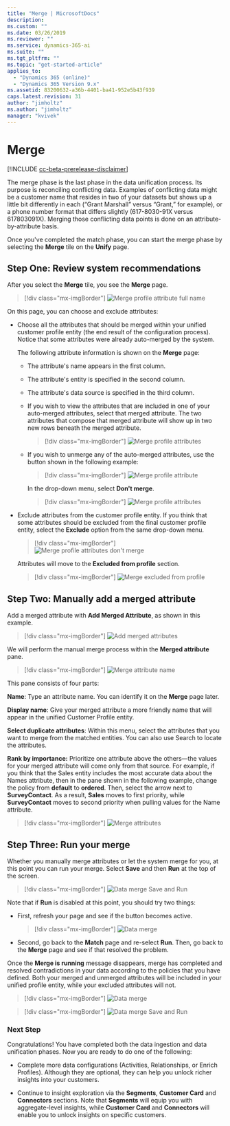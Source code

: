 ```yaml
---
title: "Merge | MicrosoftDocs"
description: 
ms.custom: ""
ms.date: 03/26/2019
ms.reviewer: ""
ms.service: dynamics-365-ai
ms.suite: ""
ms.tgt_pltfrm: ""
ms.topic: "get-started-article"
applies_to: 
  - "Dynamics 365 (online)"
  - "Dynamics 365 Version 9.x"
ms.assetid: 83200632-a36b-4401-ba41-952e5b43f939
caps.latest.revision: 31
author: "jimholtz"
ms.author: "jimholtz"
manager: "kvivek"
---
```

# Merge

[!INCLUDE [cc-beta-prerelease-disclaimer](../includes/cc-beta-prerelease-disclaimer.md)]

The merge phase is the last phase in the data unification process. Its purpose is reconciling conflicting data. Examples of conflicting data might be a customer name that resides in two of your datasets but shows up a little bit differently in each (“Grant Marshall” versus “Grant,” for example), or a phone number format that differs slightly (617-8030-91X versus 617803091X). Merging those conflicting data points is done on an attribute-by-attribute basis. 

Once you've completed the match phase, you can start the merge phase by selecting the **Merge** tile on the **Unify** page.

## Step One: Review system recommendations

After you select the **Merge** tile, you see the **Merge** page.

> [!div class="mx-imgBorder"] 
> ![](media/configure-data-merge-profile-attributes-full-name.png "Merge profile attribute full name")

On this page, you can choose and exclude attributes:

- Choose all the attributes that should be merged within your unified customer profile entity (the end result of the configuration process). Notice that some attributes were already auto-merged by the system.

   The following attribute information is shown on the **Merge** page:

   - The attribute's name appears in the first column.
   - The attribute's entity is specified in the second column.
   - The attribute's data source is specified in the third column.
   - If you wish to view the attributes that are included in one of your auto-merged attributes, select that merged attribute. The two attributes that compose that merged attribute will show up in two new rows beneath the merged attribute.

     > [!div class="mx-imgBorder"] 
     > ![](media/configure-data-merge-profile-attributes.png "Merge profile attributes")

   - If you wish to unmerge any of the auto-merged attributes, use the button shown in the following example:

     > [!div class="mx-imgBorder"] 
     > ![](media/configure-data-merge-profile-attributes-add-merged.png "Merge profile attribute")
   
     In the drop-down menu, select **Don't merge**.
   
     > [!div class="mx-imgBorder"] 
     > ![](media/configure-data-merge-profile-attributes2.png "Merge profile attributes")

- Exclude attributes from the customer profile entity. If you think that some attributes should be excluded from the final customer profile entity, select the  **Exclude** option from the same drop-down menu.

   > [!div class="mx-imgBorder"] 
   > ![](media/configure-data-merge-dont-merge.png "Merge profile attributes don't merge")

   Attributes will move to the **Excluded from profile** section.

   > [!div class="mx-imgBorder"] 
   > ![](media/configure-data-merge-exclude-from-profile.png "Merge excluded from profile")

## Step Two: Manually add a merged attribute

<!--note from editor: make sure screen shot illustrates the text. Nimrod will handle   -->

Add a merged attribute with **Add Merged Attribute**, as shown in this example.

> [!div class="mx-imgBorder"] 
> ![](media/merge-add-merge-attribute.png "Add merged attributes")

We will perform the manual merge process within the **Merged attribute** pane.

> [!div class="mx-imgBorder"] 
> ![](media/configure-data-merge-attribute-name2.png "Merge attribute name")

This pane consists of four parts:

**Name**: Type an attribute name. You can identify it on the **Merge** page later.

**Display name**: Give your merged attribute a more friendly name that will appear in the unified Customer Profile entity. 

**Select duplicate attributes**: Within this menu, select the attributes that you want to merge from the matched entities. You can also use Search to locate the attributes. 

**Rank by importance:** Prioritize one attribute above the others—the values for your merged attribute will come only from that source. For example, if you think that the Sales entity includes the most accurate data about the Names attribute, then in the pane shown in the following example, change the policy from **default** to **ordered**. Then, select the arrow next to **SurveyContact**. As a result, **Sales** moves to first priority, while **SurveyContact** moves to second priority when pulling values for the Name attribute.

> [!div class="mx-imgBorder"] 
> ![](media/configure-data-merge-attributes2.png "Merge attributes")

## Step Three: Run your merge

Whether you manually merge attributes or let the system merge for you, at this point you can run your merge. Select **Save** and then **Run** at the top of the screen.

> [!div class="mx-imgBorder"] 
> ![](media/configure-data-merge-save-run.png "Data merge Save and Run")

Note that if **Run** is disabled at this point, you should try two things:

- First, refresh your page and see if the button becomes active.

  > [!div class="mx-imgBorder"] 
  > ![](media/configure-data-merge-image18.png "Data merge")

- Second, go back to the **Match** page and re-select **Run**. Then, go back to the **Merge** page and see if that resolved the problem.

Once the **Merge is running** message disappears, merge has completed and resolved contradictions in your data according to the policies that you have defined. Both your merged and unmerged attributes will be included in your unified profile entity, while your excluded attributes will not.

> [!div class="mx-imgBorder"] 
> ![](media/configure-data-merge-image17.png "Data merge")

> [!div class="mx-imgBorder"] 
> ![](media/configure-data-merge-save-run.png "Data merge Save and Run")


### Next Step

Congratulations! You have completed both the data ingestion and data unification phases. Now you are ready to do one of the following:

- Complete more data configurations (Activities, Relationships, or Enrich Profiles). Although they are  optional, they can help you unlock richer insights into your customers. 


<!--The following sentence doesn't make sense. "Continue to insight exploration" needs rewriting. Nimrod's comment: Why? Vivek can you help?-->


- Continue to insight exploration via the **Segments**, **Customer Card** and **Connectors** sections. Note that **Segments** will equip you with aggregate-level insights, while **Customer Card** and **Connectors** will enable you to unlock insights on specific customers.
 
